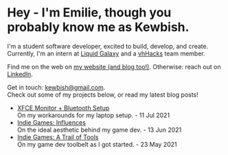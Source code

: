 # Hey - I'm Emilie, though you probably know me as Kewbish. 
I'm a student software developer, excited to build, develop, and create. Currently, I'm an intern at [Liquid Galaxy](https://liquidgalaxy.eu) and a [vhHacks](https://vhhacks.ca) team member.

Find me on the web on [my website (and blog too!)](https://kewbi.sh/). Otherwise: reach out on [LinkedIn](https://www.linkedin.com/in/kewbish/).

Get in touch: [kewbish@gmail.com](mailto:kewbish@gmail.com).  
Check out some of my projects below, or read my latest blog posts!

<!--bp-->
- [XFCE Monitor + Bluetooth Setup](https://kewbi.sh/blog/posts/210711/)  
On my workarounds for my laptop setup. - 11 Jul 2021
- [Indie Games: Influences](https://kewbi.sh/blog/posts/210613/)  
On the ideal aesthetic behind my game dev. - 13 Jun 2021
- [Indie Games: A Trail of Tools](https://kewbi.sh/blog/posts/210523/)  
On my game dev toolbelt as I got started. - 23 May 2021
